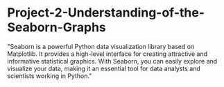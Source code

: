 # Project-2-Understanding-of-the-Seaborn-Graphs
"Seaborn is a powerful Python data visualization library based on Matplotlib. It provides a high-level interface for creating attractive and informative statistical graphics. With Seaborn, you can easily explore and visualize your data, making it an essential tool for data analysts and scientists working in Python."
